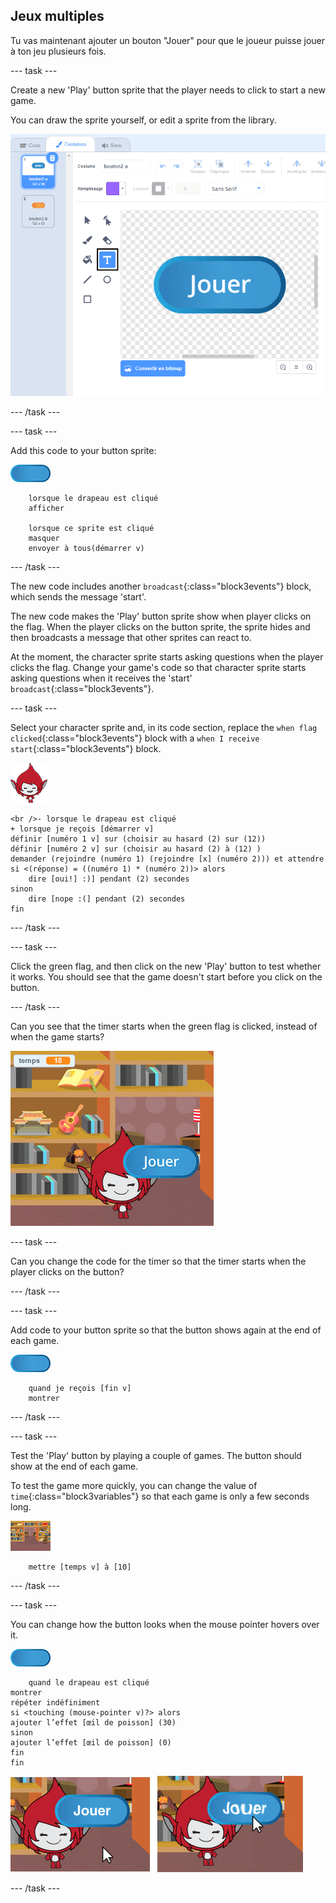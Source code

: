 ## Jeux multiples

Tu vas maintenant ajouter un bouton "Jouer" pour que le joueur puisse jouer à ton jeu plusieurs fois.

\--- task \---

Create a new 'Play' button sprite that the player needs to click to start a new game.

You can draw the sprite yourself, or edit a sprite from the library.

![Picture of the play button](images/brain-play.png)

\--- /task \---

\--- task \---

Add this code to your button sprite:

![Button sprite](images/button-sprite.png)

```blocks3
    lorsque le drapeau est cliqué
    afficher

    lorsque ce sprite est cliqué
    masquer
    envoyer à tous(démarrer v)
```

\--- /task \---

The new code includes another `broadcast`{:class="block3events"} block, which sends the message 'start'.

The new code makes the 'Play' button sprite show when player clicks on the flag. When the player clicks on the button sprite, the sprite hides and then broadcasts a message that other sprites can react to.

At the moment, the character sprite starts asking questions when the player clicks the flag. Change your game's code so that character sprite starts asking questions when it receives the 'start' `broadcast`{:class="block3events"}.

\--- task \---

Select your character sprite and, in its code section, replace the `when flag clicked`{:class="block3events"} block with a `when I receive start`{:class="block3events"} block.

![Character sprite](images/giga-sprite.png)

```blocks3
<br />- lorsque le drapeau est cliqué
+ lorsque je reçois [démarrer v]
définir [numéro 1 v] sur (choisir au hasard (2) sur (12))
définir [numéro 2 v] sur (choisir au hasard (2) à (12) )
demander (rejoindre (numéro 1) (rejoindre [x] (numéro 2))) et attendre
si <(réponse) = ((numéro 1) * (numéro 2))> alors
    dire [oui!] :)] pendant (2) secondes
sinon
    dire [nope :(] pendant (2) secondes
fin
```

\--- /task \---

\--- task \---

Click the green flag, and then click on the new 'Play' button to test whether it works. You should see that the game doesn't start before you click on the button.

\--- /task \---

Can you see that the timer starts when the green flag is clicked, instead of when the game starts?

![Timer has started](images/brain-timer-bug.png)

\--- task \---

Can you change the code for the timer so that the timer starts when the player clicks on the button?

\--- /task \---

\--- task \---

Add code to your button sprite so that the button shows again at the end of each game.

![Button sprite](images/button-sprite.png)

```blocks3
    quand je reçois [fin v]
    montrer
```

\--- /task \---

\--- task \---

Test the 'Play' button by playing a couple of games. The button should show at the end of each game.

To test the game more quickly, you can change the value of `time`{:class="block3variables"} so that each game is only a few seconds long.

![Stage](images/stage-sprite.png)

```blocks3
    mettre [temps v] à [10]
```

\--- /task \---

\--- task \---

You can change how the button looks when the mouse pointer hovers over it.

![Button](images/button-sprite.png)

```blocks3
    quand le drapeau est cliqué
montrer
répéter indéfiniment
si <touching (mouse-pointer v)?> alors
ajouter l’effet [œil de poisson] (30)
sinon 
ajouter l’effet [œil de poisson] (0)
fin
fin
```

![screenshot](images/brain-fisheye.png)

\--- /task \---